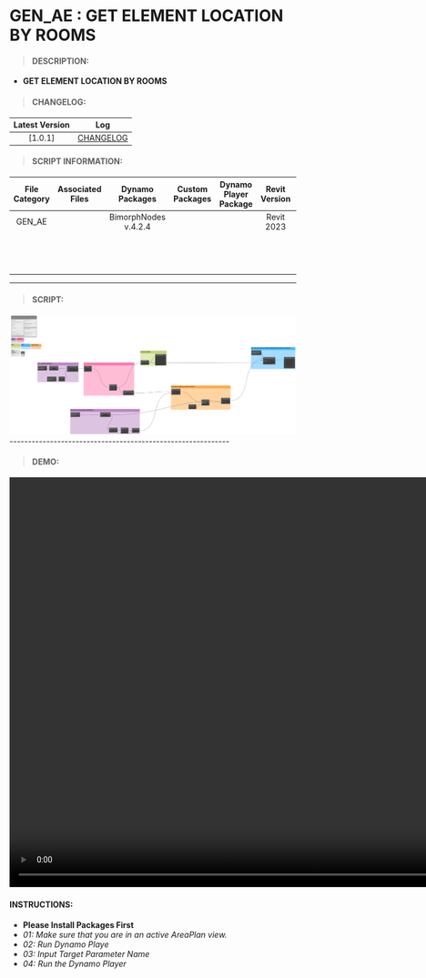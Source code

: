 # GEN_AE : GET ELEMENT LOCATION BY ROOMS

> #### DESCRIPTION: 
- **GET ELEMENT LOCATION BY ROOMS**

> #### CHANGELOG:

| Latest Version | Log |
| :-------: | :----: | 
|[1.0.1] | [CHANGELOG](/_scripts/_general/BOQ/changelog/GEN_BOQ_ElementLocationByCategory.md) |

> #### SCRIPT INFORMATION: 

| File Category | Associated Files | Dynamo Packages | Custom Packages | Dynamo Player Package | Revit Version | Author | Reviewed By | File Name & Location | 
| :-------: | :----: | :---: | :---: | :---: | :---: | :---: | :---: | :--: |
| GEN_AE |  | BimorphNodes v.4.2.4 | | | Revit 2023 | Melvin Tuliao | | GEN_BOQ_ElementLocationByCategory V1.0.0 |
|        |  |  | | |              |              | | (https://bimcapcom.sharepoint.com/:u:/s/BCP-Main/Ef9d7Gdg8gJPuHQaa6ctqSIB3hwZzOm4ll_1lKa_fcIMXA?e=4COUNu) |
|        |  | | | |              |              | | |
|        |  | | | |
|        |  |  | | |
------------------------------------------------------------
> #### SCRIPT: 
<img src="./_scripts/_general/BOQ/images/GEN_BOQ_ElementLocationByCategory.png">
------------------------------------------------------------

> #### DEMO: 

<video width="1280" height="720" controls>
 <source src="./_scripts/_general/BOQ/demo/GEN_BOQ_ElementLocationByCategory.mp4" type="video/mp4">
</video>

#### INSTRUCTIONS: 
- **Please Install Packages First**
- *01: Make sure that you are in an active AreaPlan view.*
- *02: Run Dynamo Playe*
- *03: Input Target Parameter Name*
- *04: Run the Dynamo Player*